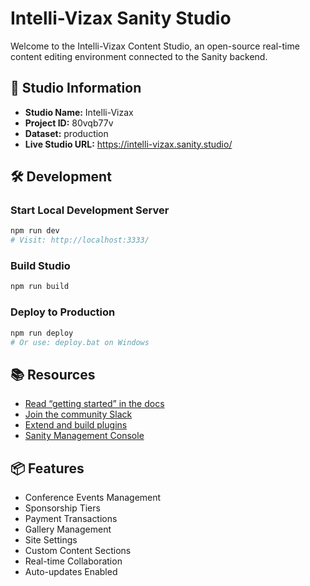 # Intelli-Vizax Sanity Studio

Welcome to the Intelli-Vizax Content Studio, an open-source real-time content editing environment connected to the Sanity backend.

## 🚀 Studio Information

- **Studio Name:** Intelli-Vizax
- **Project ID:** 80vqb77v
- **Dataset:** production
- **Live Studio URL:** https://intelli-vizax.sanity.studio/

## 🛠️ Development

### Start Local Development Server
```bash
npm run dev
# Visit: http://localhost:3333/
```

### Build Studio
```bash
npm run build
```

### Deploy to Production
```bash
npm run deploy
# Or use: deploy.bat on Windows
```

## 📚 Resources

- [Read “getting started” in the docs](https://www.sanity.io/docs/introduction/getting-started?utm_source=readme)
- [Join the community Slack](https://snty.link/community/?utm_source=readme)
- [Extend and build plugins](https://www.sanity.io/docs/content-studio/extending?utm_source=readme)
- [Sanity Management Console](https://www.sanity.io/manage/project/80vqb77v)

## 📦 Features

- Conference Events Management
- Sponsorship Tiers
- Payment Transactions
- Gallery Management
- Site Settings
- Custom Content Sections
- Real-time Collaboration
- Auto-updates Enabled
